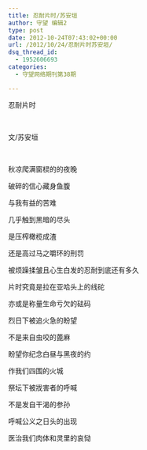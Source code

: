 ```yaml
---
title: 忍耐片时/苏安垣
author: 守望 编辑2
type: post
date: 2012-10-24T07:43:02+00:00
url: /2012/10/24/忍耐片时苏安垣/
dsq_thread_id:
  - 1952606693
categories:
  - 守望网络期刊第38期

---
```

<!--more-->

忍耐片时

&nbsp;

文/苏安垣

&nbsp;

秋凉爬满窗棂的的夜晚

破碎的信心藏身鱼腹

与我有益的苦难

几乎触到黑暗的尽头

是压榨橄榄成渣

还是高过马之嚼环的刑罚

被烦躁揉皱且心生白发的忍耐到底还有多久

片时究竟是拉在亚哈头上的线砣

亦或是称量生命亏欠的砝码

烈日下被追火急的盼望

不是来自虫咬的蓖麻

盼望你纪念白昼与黑夜的约

作我们四围的火城

祭坛下被戕害者的呼喊

不是发自干渴的参孙

呼喊公义之日头的出现

医治我们肉体和灵里的哀恸